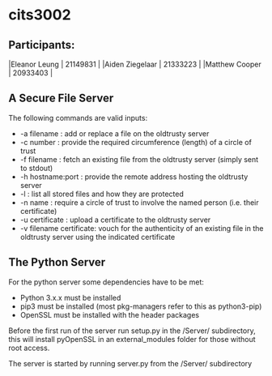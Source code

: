 # cits3002

## Participants:
|Eleanor Leung   | 21149831 |
|Aiden Ziegelaar | 21333223 |
|Matthew Cooper  | 20933403 |

## A Secure File Server

The following commands are valid inputs:
* -a filename 		: add or replace a file on the oldtrusty server
* -c number 		: provide the required circumference (length) of a circle of trust
* -f filename 		: fetch an existing file from the oldtrusty server (simply sent to stdout)
* -h hostname:port 	: provide the remote address hosting the oldtrusty server
* -l 			: list all stored files and how they are protected
* -n name 		: require a circle of trust to involve the named person (i.e. their certificate)
* -u certificate 	: upload a certificate to the oldtrusty server
* -v filename certificate: vouch for the authenticity of an existing file in the oldtrusty server using the indicated certificate

## The Python Server

For the python server some dependencies have to be met:
* Python 3.x.x must be installed
* pip3 must be installed (most pkg-managers refer to this as python3-pip)
* OpenSSL must be installed with the header packages

Before the first run of the server run setup.py in the /Server/ subdirectory, this will install pyOpenSSL in an external_modules folder for those without root access.

The server is started by running server.py from the /Server/ subdirectory
